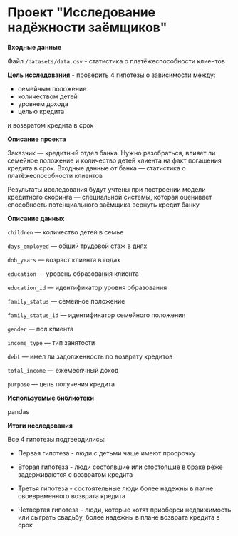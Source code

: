 # Проект "Исследование надёжности заёмщиков"


**Входные данные**

Файл `/datasets/data.csv` - статистика о платёжеспособности клиентов

**Цель исследования**  - проверить 4 гипотезы о зависимости между:
- семейным положение
- количеством детей
- уровнем дохода
- целью кредита
  
и возвратом кредита в срок

**Описание проекта**

Заказчик — кредитный отдел банка. Нужно разобраться, влияет ли семейное положение и количество детей клиента на факт погашения кредита в срок. Входные данные от банка — статистика о платёжеспособности клиентов

Результаты исследования будут учтены при построении модели кредитного скоринга — специальной системы, которая оценивает способность потенциального заёмщика вернуть кредит банку

**Описание данных**

`children` — количество детей в семье

`days_employed` — общий трудовой стаж в днях

`dob_years` — возраст клиента в годах

`education` — уровень образования клиента

`education_id` — идентификатор уровня образования

`family_status` — семейное положение

`family_status_id` — идентификатор семейного положения

`gender` — пол клиента

`income_type` — тип занятости

`debt` — имел ли задолженность по возврату кредитов

`total_income` — ежемесячный доход

`purpose` — цель получения кредита

**Используемые библиотеки** 

pandas

**Итоги исследования**

Все 4 гипотезы подтвердились:

- Первая гипотеза - люди с детьми чаще имеют просрочку
        
- Вторая гипотеза - люди состоявшие или стостоящие в браке реже задерживаются с возвратом кредита
    
- Третья гипотеза - состоятельные люди более надежны в палне своевременного возврата кредита
    
- Четвертая гипотеза - люди, которые хотят приоберси недвижимость или сыграть свадьбу, более надежны в плане возврата кредита в срок
